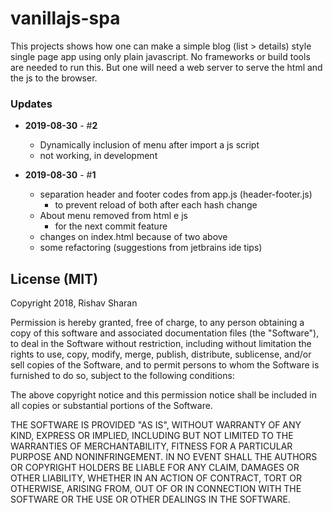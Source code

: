 # vanillajs-spa
This projects shows how one can make a simple blog (list > details) style single page app using only plain javascript.
No frameworks or build tools are needed to run this.
But one will need a web server to serve the html and the js to the browser.

### Updates
- **2019-08-30** - #**2**
  - Dynamically inclusion of menu after import a js script
  - not working, in development

- **2019-08-30** - #**1**
  - separation header and footer codes from app.js (header-footer.js)
    - to prevent reload of both after each hash change
  - About menu removed from html e js
    - for the next commit feature
  - changes on index.html because of two above
  - some refactoring (suggestions from jetbrains ide tips)
  
## License (MIT)
Copyright 2018, Rishav Sharan

Permission is hereby granted, free of charge, to any person obtaining a copy of this software and associated documentation files (the "Software"), to deal in the Software without restriction, including without limitation the rights to use, copy, modify, merge, publish, distribute, sublicense, and/or sell copies of the Software, and to permit persons to whom the Software is furnished to do so, subject to the following conditions:

The above copyright notice and this permission notice shall be included in all copies or substantial portions of the Software.


THE SOFTWARE IS PROVIDED "AS IS", WITHOUT WARRANTY OF ANY KIND, EXPRESS OR IMPLIED, INCLUDING BUT NOT LIMITED TO THE WARRANTIES OF MERCHANTABILITY, FITNESS FOR A PARTICULAR PURPOSE AND NONINFRINGEMENT. IN NO EVENT SHALL THE AUTHORS OR COPYRIGHT HOLDERS BE LIABLE FOR ANY CLAIM, DAMAGES OR OTHER LIABILITY, WHETHER IN AN ACTION OF CONTRACT, TORT OR OTHERWISE, ARISING FROM, OUT OF OR IN CONNECTION WITH THE SOFTWARE OR THE USE OR OTHER DEALINGS IN THE SOFTWARE.
